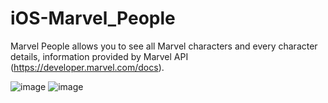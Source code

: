 # iOS-Marvel_People

Marvel People allows you to see all Marvel characters and every character details, information provided by Marvel API (https://developer.marvel.com/docs).

![image](https://user-images.githubusercontent.com/23210811/97817638-f6251280-1c9d-11eb-9f31-7eae48d979a7.png)
![image](https://user-images.githubusercontent.com/23210811/97817648-0f2dc380-1c9e-11eb-80dc-b82198e33f88.png)
